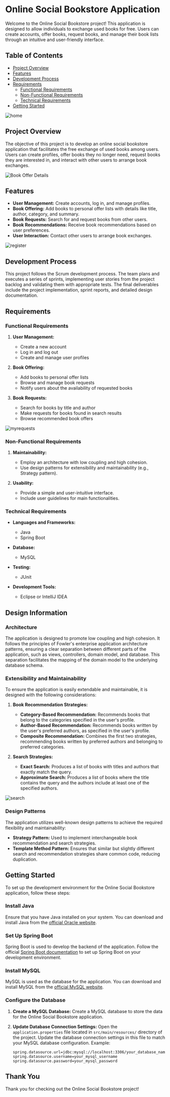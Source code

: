 # Online Social Bookstore Application

Welcome to the Online Social Bookstore project! This application is designed to allow individuals to exchange used books for free. Users can create accounts, offer books, request books, and manage their book lists through an intuitive and user-friendly interface.

## Table of Contents

- [Project Overview](#project-overview)
- [Features](#features)
- [Development Process](#development-process)
- [Requirements](#requirements)
  - [Functional Requirements](#functional-requirements)
  - [Non-Functional Requirements](#non-functional-requirements)
  - [Technical Requirements](#technical-requirements)
- [Getting Started](#getting-started)

![home](https://github.com/patsaoglou/SocialBookStoreAPP/assets/93339707/f9d98aec-70a7-4adf-8c8d-af3a453c60b2)

## Project Overview

The objective of this project is to develop an online social bookstore application that facilitates the free exchange of used books among users. Users can create profiles, offer books they no longer need, request books they are interested in, and interact with other users to arrange book exchanges.

![Book Offer Details](https://github.com/patsaoglou/SocialBookStoreAPP/assets/93339707/84a6171f-3cf7-462f-88a7-81c41b646ea8)

## Features

- **User Management:** Create accounts, log in, and manage profiles.
- **Book Offering:** Add books to personal offer lists with details like title, author, category, and summary.
- **Book Requests:** Search for and request books from other users.
- **Book Recommendations:** Receive book recommendations based on user preferences.
- **User Interaction:** Contact other users to arrange book exchanges.

![register](https://github.com/patsaoglou/SocialBookStoreAPP/assets/93339707/7196e8c4-a00e-4f7f-bed1-082fff3d812f)

## Development Process

This project follows the Scrum development process. The team plans and executes a series of sprints, implementing user stories from the project backlog and validating them with appropriate tests. The final deliverables include the project implementation, sprint reports, and detailed design documentation.

## Requirements

### Functional Requirements

1. **User Management:**
   - Create a new account
   - Log in and log out
   - Create and manage user profiles

2. **Book Offering:**
   - Add books to personal offer lists
   - Browse and manage book requests
   - Notify users about the availability of requested books

3. **Book Requests:**
   - Search for books by title and author
   - Make requests for books found in search results
   - Browse recommended book offers
  
![myrequests](https://github.com/patsaoglou/SocialBookStoreAPP/assets/93339707/cd31c3d5-7fd9-4c36-b27c-2ed685bb1f78)

### Non-Functional Requirements

1. **Maintainability:**
   - Employ an architecture with low coupling and high cohesion.
   - Use design patterns for extensibility and maintainability (e.g., Strategy pattern).

2. **Usability:**
   - Provide a simple and user-intuitive interface.
   - Include user guidelines for main functionalities.

### Technical Requirements

- **Languages and Frameworks:**
  - Java
  - Spring Boot

- **Database:**
  - MySQL

- **Testing:**
  - JUnit

- **Development Tools:**
  - Eclipse or IntelliJ IDEA

## Design Information

### Architecture

The application is designed to promote low coupling and high cohesion. It follows the principles of Fowler's enterprise application architecture patterns, ensuring a clear separation between different parts of the application, such as views, controllers, domain model, and database. This separation facilitates the mapping of the domain model to the underlying database schema.

### Extensibility and Maintainability

To ensure the application is easily extendable and maintainable, it is designed with the following considerations:

1. **Book Recommendation Strategies:**
   - **Category-Based Recommendation:** Recommends books that belong to the categories specified in the user's profile.
   - **Author-Based Recommendation:** Recommends books written by the user's preferred authors, as specified in the user's profile.
   - **Composite Recommendation:** Combines the first two strategies, recommending books written by preferred authors and belonging to preferred categories.

2. **Search Strategies:**
   - **Exact Search:** Produces a list of books with titles and authors that exactly match the query.
   - **Approximate Search:** Produces a list of books where the title contains the query and the authors include at least one of the specified authors.
   
![search](https://github.com/patsaoglou/SocialBookStoreAPP/assets/93339707/c7c5577b-1718-4a0a-96a5-472870766c5f)

### Design Patterns

The application utilizes well-known design patterns to achieve the required flexibility and maintainability:

- **Strategy Pattern:** Used to implement interchangeable book recommendation and search strategies.
- **Template Method Pattern:** Ensures that similar but slightly different search and recommendation strategies share common code, reducing duplication.

## Getting Started

To set up the development environment for the Online Social Bookstore application, follow these steps:

### Install Java

Ensure that you have Java installed on your system. You can download and install Java from the [official Oracle website](https://www.oracle.com/java/technologies/javase-downloads.html).

### Set Up Spring Boot

Spring Boot is used to develop the backend of the application. Follow the official [Spring Boot documentation](https://spring.io/projects/spring-boot) to set up Spring Boot on your development environment.

### Install MySQL

MySQL is used as the database for the application. You can download and install MySQL from the [official MySQL website](https://www.mysql.com/downloads/).

### Configure the Database

1. **Create a MySQL Database:**
   Create a MySQL database to store the data for the Online Social Bookstore application.

2. **Update Database Connection Settings:**
   Open the `application.properties` file located in `src/main/resources/` directory of the project.
   Update the database connection settings in this file to match your MySQL database configuration.
   Example:
   ```properties
   spring.datasource.url=jdbc:mysql://localhost:3306/your_database_name
   spring.datasource.username=your_mysql_username
   spring.datasource.password=your_mysql_password

## Thank You
Thank you for checking out the Online Social Bookstore project!
